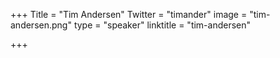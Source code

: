 +++
Title = "Tim Andersen"
Twitter = "timander"
image = "tim-andersen.png"
type = "speaker"
linktitle = "tim-andersen"

+++


